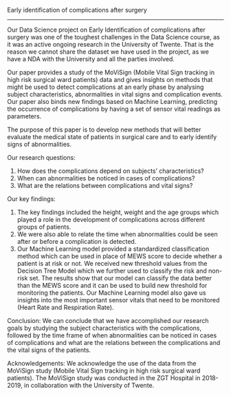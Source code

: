 Early identification of complications after surgery
___________________________________________________

Our Data Science project on Early Identification of complications after surgery was one of the toughest challenges in the Data Science course, 
as it was an active ongoing research in the University of Twente. 
That is the reason we cannot share the dataset we have used in the project, as we have a NDA with the University and all the parties involved.

Our paper provides a study of the MoViSign (Mobile Vital Sign tracking in high risk surgical ward patients) data and gives insights 
on methods that might be used to detect complications at an early phase by analysing subject characteristics, 
abnormalities in vital signs and complication events. 
Our paper also binds new findings based on Machine Learning, predicting the occurrence of complications by having a set of sensor vital readings as parameters.

The purpose of this paper is to develop new methods that will better evaluate the medical state of patients in surgical care 
and to early identify signs of abnormalities.

Our research questions:
1. How does the complications depend on subjects’ characteristics?
2. When can abnormalities be noticed in cases of complications?
3. What are the relations between complications and vital signs?

Our key findings:
1. The key findings included the height, weight and the age groups which played a role in the development of complications 
across different groups of patients.
2. We were also able to relate the time when abnormalities could be seen after or before a complication is detected.
3. Our Machine Learning model provided a standardized classification method which can be used in place of MEWS score 
to decide whether a patient is at risk or not. We received new threshold values from the Decision Tree Model 
which we further used to classify the risk and non-risk set. The results show that our model can classify the data better 
than the MEWS score and it can be used to build new threshold for monitoring the patients. 
Our Machine Learning model also gave us insights into the most important sensor vitals that need 
to be monitored (Heart Rate and Respiration Rate).

Conclusion:
We can conclude that we have accomplished our research goals by studying the subject characteristics with the complications, 
followed by the time frame of when abnormalities can be noticed in cases of complications and what are the relations 
between the complications and the vital signs of the patients. 

Acknowledgements:
We acknowledge the use of the data from the MoViSign study (Mobile Vital Sign tracking in high risk surgical ward patients). 
The MoViSign study was conducted in the ZGT Hospital in 2018-2019, in collaboration with the University of Twente.

